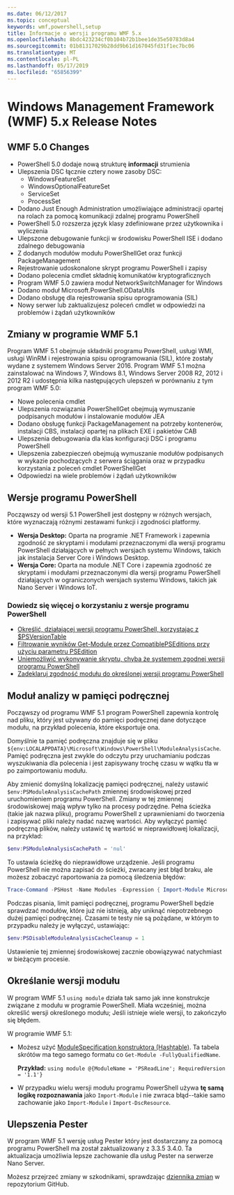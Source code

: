 ```yaml
---
ms.date: 06/12/2017
ms.topic: conceptual
keywords: wmf,powershell,setup
title: Informacje o wersji programu WMF 5.x
ms.openlocfilehash: 8bdc423234cf0b104b72b1bee1de35e50783d8a4
ms.sourcegitcommit: 01b81317029b28dd9b61d167045fd31f1ec7bc06
ms.translationtype: MT
ms.contentlocale: pl-PL
ms.lasthandoff: 05/17/2019
ms.locfileid: "65856399"
---
```

# <a name="windows-management-framework-wmf-5x-release-notes"></a>Windows Management Framework (WMF) 5.x Release Notes

## <a name="wmf-50-changes"></a>WMF 5.0 Changes

- PowerShell 5.0 dodaje nową strukturę **informacji** strumienia
- Ulepszenia DSC łącznie cztery nowe zasoby DSC:
  - WindowsFeatureSet
  - WindowsOptionalFeatureSet
  - ServiceSet
  - ProcessSet
- Dodano Just Enough Administration umożliwiające administracji opartej na rolach za pomocą komunikacji zdalnej programu PowerShell
- PowerShell 5.0 rozszerza język klasy zdefiniowane przez użytkownika i wyliczenia
- Ulepszone debugowanie funkcji w środowisku PowerShell ISE i dodano zdalnego debugowania
- Z dodanych modułów modułu PowerShellGet oraz funkcji PackageManagement
- Rejestrowanie udoskonalone skrypt programu PowerShell i zapisy
- Dodano polecenia cmdlet składnię komunikatów kryptograficznych
- Program WMF 5.0 zawiera moduł NetworkSwitchManager for Windows
- Dodano moduł Microsoft.PowerShell.ODataUtils
- Dodano obsługę dla rejestrowania spisu oprogramowania (SIL)
- Nowy serwer lub zaktualizujesz poleceń cmdlet w odpowiedzi na problemów i żądań użytkowników

## <a name="wmf-51-changes"></a>Zmiany w programie WMF 5.1

Program WMF 5.1 obejmuje składniki programu PowerShell, usługi WMI, usługi WinRM i rejestrowania spisu oprogramowania (SIL), które zostały wydane z systemem Windows Server 2016. Program WMF 5.1 można zainstalować na Windows 7, Windows 8.1, Windows Server 2008 R2, 2012 i 2012 R2 i udostępnia kilka następujących ulepszeń w porównaniu z tym program WMF 5.0:

- Nowe polecenia cmdlet
- Ulepszenia rozwiązania PowerShellGet obejmują wymuszanie podpisanych modułów i instalowanie modułów JEA
- Dodano obsługę funkcji PackageManagement na potrzeby kontenerów, instalacji CBS, instalacji opartej na plikach EXE i pakietów CAB
- Ulepszenia debugowania dla klas konfiguracji DSC i programu PowerShell
- Ulepszenia zabezpieczeń obejmują wymuszanie modułów podpisanych w wykazie pochodzących z serwera ściągania oraz w przypadku korzystania z poleceń cmdlet PowerShellGet
- Odpowiedzi na wiele problemów i żądań użytkowników

## <a name="powershell-editions"></a>Wersje programu PowerShell

Począwszy od wersji 5.1 PowerShell jest dostępny w różnych wersjach, które wyznaczają różnymi zestawami funkcji i zgodności platformy.

- **Wersja Desktop:** Oparta na programie .NET Framework i zapewnia zgodność ze skryptami i modułami przeznaczonymi dla wersji programu PowerShell działających w pełnych wersjach systemu Windows, takich jak instalacja Server Core i Windows Desktop.
- **Wersja Core:** Oparta na module .NET Core i zapewnia zgodność ze skryptami i modułami przeznaczonymi dla wersji programu PowerShell działających w ograniczonych wersjach systemu Windows, takich jak Nano Server i Windows IoT.

### <a name="learn-more-about-using-powershell-editions"></a>Dowiedz się więcej o korzystaniu z wersje programu PowerShell

- [Określić, działającej wersji programu PowerShell, korzystając z $PSVersionTable](/powershell/module/microsoft.powershell.core/about/about_automatic_variables)
- [Filtrowanie wyników Get-Module przez CompatiblePSEditions przy użyciu parametru PSEdition](/powershell/module/microsoft.powershell.core/get-module)
- [Uniemożliwić wykonywanie skryptu, chyba że systemem zgodnej wersji programu PowerShell](/powershell/gallery/concepts/script-psedition-support)
- [Zadeklaruj zgodność modułu do określonej wersji programu PowerShell](/powershell/gallery/concepts/module-psedition-support)

## <a name="module-analysis-cache"></a>Moduł analizy w pamięci podręcznej

Począwszy od programu WMF 5.1 program PowerShell zapewnia kontrolę nad pliku, który jest używany do pamięci podręcznej dane dotyczące modułu, na przykład polecenia, które eksportuje ona.

Domyślnie ta pamięć podręczna znajduje się w pliku `${env:LOCALAPPDATA}\Microsoft\Windows\PowerShell\ModuleAnalysisCache`. Pamięć podręczna jest zwykle do odczytu przy uruchamianiu podczas wyszukiwania dla polecenia i jest zapisywany trochę czasu w wątku tła w po zaimportowaniu modułu.

Aby zmienić domyślną lokalizację pamięci podręcznej, należy ustawić `$env:PSModuleAnalysisCachePath` zmiennej środowiskowej przed uruchomieniem programu PowerShell. Zmiany w tej zmiennej środowiskowej mają wpływ tylko na procesy podrzędne. Pełna ścieżka (takie jak nazwa pliku), programu PowerShell z uprawnieniami do tworzenia i zapisywać pliki należy nadać nazwę wartości. Aby wyłączyć pamięć podręczną plików, należy ustawić tę wartość w nieprawidłowej lokalizacji, na przykład:

```powershell
$env:PSModuleAnalysisCachePath = 'nul'
```

To ustawia ścieżkę do nieprawidłowe urządzenie. Jeśli programu PowerShell nie można zapisać do ścieżki, zwracany jest błąd braku, ale możesz zobaczyć raportowania za pomocą śledzenia błędów:

```powershell
Trace-Command -PSHost -Name Modules -Expression { Import-Module Microsoft.PowerShell.Management -Force }
```

Podczas pisania, limit pamięci podręcznej, programu PowerShell będzie sprawdzać modułów, które już nie istnieją, aby uniknąć niepotrzebnego dużej pamięci podręcznej. Czasami te testy nie są pożądane, w którym to przypadku należy je wyłączyć, ustawiając:

```powershell
$env:PSDisableModuleAnalysisCacheCleanup = 1
```

Ustawienie tej zmiennej środowiskowej zacznie obowiązywać natychmiast w bieżącym procesie.

## <a name="specifying-module-version"></a>Określanie wersji modułu

W program WMF 5.1 `using module` działa tak samo jak inne konstrukcje związane z modułu w programie PowerShell.
Miała wcześniej, można określić wersji określonego modułu; Jeśli istnieje wiele wersji, to zakończyło się błędem.

W programie WMF 5.1:

- Możesz użyć [ModuleSpecification konstruktora (Hashtable)](/dotnet/api/microsoft.powershell.commands.modulespecification.-ctor?view=powershellsdk-1.1.0#Microsoft_PowerShell_Commands_ModuleSpecification__ctor_System_Collections_Hashtable_).
  Ta tabela skrótów ma tego samego formatu co `Get-Module -FullyQualifiedName`.

  **Przykład:** `using module @{ModuleName = 'PSReadLine'; RequiredVersion = '1.1'}`

- W przypadku wielu wersji modułu programu PowerShell używa **tę samą logikę rozpoznawania** jako `Import-Module` i nie zwraca błąd--takie samo zachowanie jako `Import-Module` i `Import-DscResource`.

## <a name="improvements-to-pester"></a>Ulepszenia Pester

W program WMF 5.1 wersję usług Pester który jest dostarczany za pomocą programu PowerShell ma został zaktualizowany z 3.3.5 3.4.0.
Ta aktualizacja umożliwia lepsze zachowanie dla usług Pester na serwerze Nano Server.

Możesz przejrzeć zmiany w szkodnikami, sprawdzając [dziennika zmian](https://github.com/pester/Pester/blob/master/CHANGELOG.md) w repozytorium GitHub.
